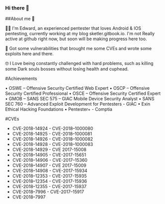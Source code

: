 ### Hi there 👋

##About me :thinking:	

:man_technologist:	I'm Edward, an experienced pentester that loves Android & IOS pentesting, currently working at my blog sketler.gitbook.io. I'm not Really active at github right now, but soon will be making progress here too.

:dart:	Got some vulnerabilities that brought me some CVEs and wrote some exploits here and there.

:nerd_face:	I Love being constantly challenged with hard problems, such as killing some Dark souls bosses without losing health and cuphead.

#Achievements

•	OSWE – Offensive Security Certified Web Expert
•	OSCP – Offensive Security Certified Professional
•	OSCE – Offensive Security Certified Expert
•	GMOB – SANS SEC 575 – GIAC Mobile Device Security Analyst
•	SANS SEC 760 – Advanced Exploit Development for Pentesters - GIAC
•	Exin Ethical Hacking Foundations
•	Pentester+ - Comptia

#CVEs

- CVE-2018-14924    - CVE-2018–1000080
- CVE-2018-14925    - CVE-2018–1000081
- CVE-2018-14926    - CVE-2018–1000082
- CVE-2018-14928    - CVE-2018–1000083
- CVE-2018-14929    - CVE 2017-15008
- CVE-2018–14905    - CVE-2017-15651
- CVE-2018–14906    - CVE-2017–15360
- CVE-2018–14907    - CVE 2017-15009
- CVE-2018–14908    - CVE-2017-15934
- CVE-2018–12353    - CVE-2017-15935
- CVE-2018–12354    - CVE-2017-15936
- CVE-2018–12355    - CVE-2017-15937
- CVE-2018–7996     - CVE-2017–15917
- CVE-2018–7997





